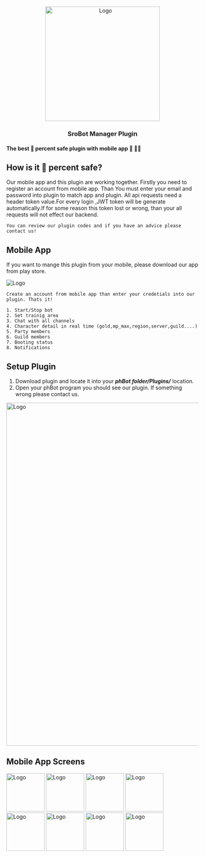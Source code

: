 <!-- PROJECT LOGO -->
<br />
<p align="center">
  <a>
    <img src="https://sroph.emrehamurcu.com/app-landing-page/img/logo.png" alt="Logo" width="300">
  </a>

<h3 align="center">SroBot Manager Plugin</h3>
<h4 align="left">The best 💯 percent safe plugin with mobile app  🎉 🎊🎊</h4>

## How  is it 💯 percent safe?

Our mobile app and this plugin are working together. Firstly you need to register an account from mobile app. Than You must enter your email and password into plugin to match app and plugin. All api requests need a header token value.For every login ,JWT token will be generate automatically.If for some reason this token lost or wrong, than your all requests will not effect our backend.

  ```
You can review our plugin codes and if you have an advice please contact us!
  ```

## Mobile App
If you want to mange this plugin from your mobile, please download our app from play store.
<p align="left">
  <a>
    <img href="https://play.google.com/store/apps/details?id=coderz.sroph.android" src="https://upload.wikimedia.org/wikipedia/commons/thumb/7/78/Google_Play_Store_badge_EN.svg/256px-Google_Play_Store_badge_EN.svg.png" alt="Logo">
  </a>
  
  ```
Create an account from mobile app than enter your credetials into our plugin. Thats it!
  ```

  ```
1. Start/Stop bot 
2. Set trainig area  
3. Chat with all channels
4. Character detail in real time (gold,mp_max,region,server,guild....)  
5. Party members
6. Guild members
7. Booting status
8. Notifications  
  ```
  
## Setup Plugin

1. Download plugin and locate it into your ***phBot folder/Plugins/*** location.
2. Open your phBot program you should see our plugin. If something wrong please contact us.

<img width="898" src="https://sroph.emrehamurcu.com/app-landing-page/img/ss33.png" alt="Logo">  
  
## Mobile App Screens
 
 <p float="left">
    
  <a>
    <img src="https://sroph.emrehamurcu.com/app-landing-page/img/a1.png" width="100" alt="Logo">
    </a>
     <a>
    <img src="https://sroph.emrehamurcu.com/app-landing-page/img/a2.png" width="100" alt="Logo">
    </a>
<a>
    <img src="https://sroph.emrehamurcu.com/app-landing-page/img/a6.png" width="100" alt="Logo">
    </a>
    <a>
    <img src="https://sroph.emrehamurcu.com/app-landing-page/img/a3.png" width="100" alt="Logo">
    </a>
   <a>
    <img src="https://sroph.emrehamurcu.com/app-landing-page/img/a4.png" width="100" alt="Logo">
    </a>
    <a>
    <img src="https://sroph.emrehamurcu.com/app-landing-page/img/a5.png" width="100" alt="Logo">
    </a>
    <a>
    <img src="https://sroph.emrehamurcu.com/app-landing-page/img/a7.png" width="100" alt="Logo">
    </a>
    <a>
    <img src="https://sroph.emrehamurcu.com/app-landing-page/img/a8.png" width="100" alt="Logo">
    </a>
</p>

